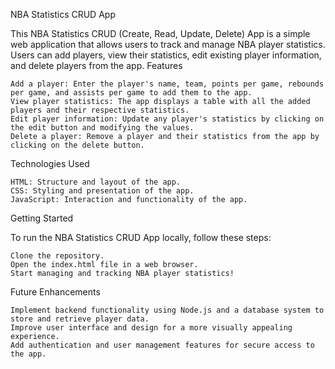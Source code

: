 NBA Statistics CRUD App

This NBA Statistics CRUD (Create, Read, Update, Delete) App is a simple web application that allows users to track and manage NBA player statistics. Users can add players, view their statistics, edit existing player information, and delete players from the app.
Features

    Add a player: Enter the player's name, team, points per game, rebounds per game, and assists per game to add them to the app.
    View player statistics: The app displays a table with all the added players and their respective statistics.
    Edit player information: Update any player's statistics by clicking on the edit button and modifying the values.
    Delete a player: Remove a player and their statistics from the app by clicking on the delete button.

Technologies Used

    HTML: Structure and layout of the app.
    CSS: Styling and presentation of the app.
    JavaScript: Interaction and functionality of the app.

Getting Started

To run the NBA Statistics CRUD App locally, follow these steps:

    Clone the repository.
    Open the index.html file in a web browser.
    Start managing and tracking NBA player statistics!

Future Enhancements

    Implement backend functionality using Node.js and a database system to store and retrieve player data.
    Improve user interface and design for a more visually appealing experience.
    Add authentication and user management features for secure access to the app.
